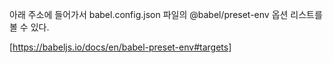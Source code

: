 아래 주소에 들어가서 babel.config.json 파일의 @babel/preset-env 옵션 리스트를 볼 수 있다.

[https://babeljs.io/docs/en/babel-preset-env#targets]